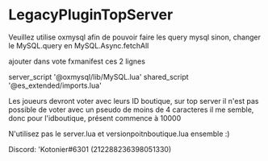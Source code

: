 # LegacyPluginTopServer

Veuillez utilise oxmysql afin de pouvoir faire les query mysql sinon, changer le MySQL.query en MySQL.Async.fetchAll

ajouter dans vote fxmanifest ces 2 lignes 

server_script '@oxmysql/lib/MySQL.lua'
shared_script '@es_extended/imports.lua'


Les joueurs devront voter avec leurs ID boutique, sur top server il n'est pas possible de voter avec un pseudo de moins de 4 caracteres il me semble, donc pour l'idboutique, présent commence à 10000


N'utilisez pas le server.lua et versionpoitnboutique.lua ensemble :) 

Discord: 'Kotonier#6301 (212288236398051330)

